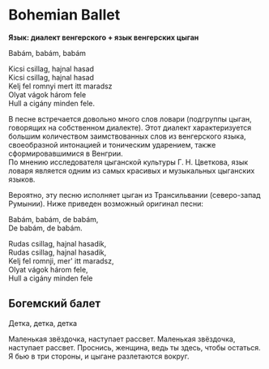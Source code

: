 <div>

# Bohemian Ballet

**Язык: диалект венгерского + язык венгерских цыган**

</div>

<div>

Babám, babám, babám

Kicsi csillag, hajnal hasad  
Kicsi csillag, hajnal hasad  
Kelj fel romnyi mert itt maradsz  
Olyat vágok három fele  
Hull a cigány minden fele.

</div>

<div>

В песне встречается довольно много слов ловари (подгруппы цыган, говорящих на собственном диалекте). Этот диалект характеризуется большим количеством заимствованных слов из венгерского языка, своеобразной интонацией и тоническим ударением, также сформировавшимися в Венгрии.  
По мнению исследователя цыганской культуры Г. Н. Цветкова, язык ловаря является одним из самых красивых и музыкальных цыганских языков.

Вероятно, эту песню исполняет цыган из Трансильвании (северо-запад Румынии). Ниже приведен возможный оригинал песни:

Babám, babám, de babám,  
De babám, de babám.

Rudas csillag, hajnal hasadik,  
Rudas csillag, hajnal hasadik,  
Kelj fel romnji, mer' itt maradsz,  
Olyat vágok három fele,  
Hull a cigány minden fele

</div>

<div>

## Богемский балет

</div>

<div>

Детка, детка, детка

Маленькая звёздочка, наступает рассвет.
Маленькая звёздочка, наступает рассвет.
Проснись, женщина, ведь ты здесь, чтобы остаться.
Я бью в три стороны, и цыгане разлетаются вокруг.

</div>
